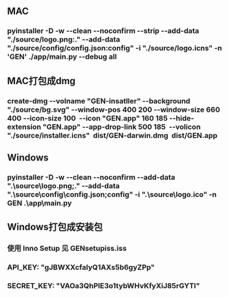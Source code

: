 ## MAC
### pyinstaller -D -w --clean --noconfirm --strip --add-data "./source/logo.png:." --add-data "./source/config/config.json:config" -i "./source/logo.icns" -n 'GEN' ./app/main.py --debug all

## MAC打包成dmg
### create-dmg --volname "GEN-insatller" --background "./source/bg.svg" --window-pos 400 200 --window-size 660 400 --icon-size 100  --icon "GEN.app" 160 185 --hide-extension "GEN.app" --app-drop-link 500 185  --volicon "./source/installer.icns"  dist/GEN-darwin.dmg  dist/GEN.app

## Windows
### pyinstaller -D -w --clean --noconfirm --add-data ".\\source\\logo.png;." --add-data ".\\source\\config\\config.json;config" -i ".\\source\\logo.ico" -n GEN .\app\main.py

## Windows打包成安装包
### 使用 Inno Setup 见 GENsetupiss.iss

### API_KEY: "gJBWXXcfaIyQ1AXs5b6gyZPp"
### SECRET_KEY: "VAOa3QhPlE3o1tybWHvKfyXiJ85rGYTl"


<!-- sips -z 16 16     logo.png --out icon_16x16.png
sips -z 32 32     logo.png --out icon_16x16@2x.png
sips -z 32 32     logo.png --out icon_32x32.png
sips -z 64 64     logo.png --out icon_32x32@2x.png
sips -z 128 128   logo.png --out icon_128x128.png
sips -z 256 256   logo.png --out icon_128x128@2x.png
sips -z 256 256   logo.png --out icon_256x256.png
sips -z 512 512   logo.png --out icon_256x256@2x.png
sips -z 512 512   logo.png --out icon_512x512.png
cp logo.png icon_512x512@2x.png 
iconutil -c icns logo.iconset   
-->

